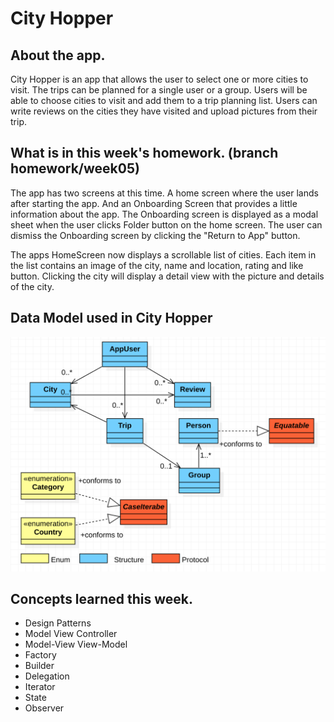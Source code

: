 #  City Hopper

## About the app.

City Hopper is an app that allows the user to select one or more cities to visit. The 
trips can be planned for a single user or a group. Users will be able to choose cities 
to visit and add them to a trip planning list. Users can write reviews on the cities
they have visited and upload pictures from their trip.

## What is in this week's homework. (branch homework/week05)

The app has two screens at this time. A home screen where the user lands after starting the app.
And an Onboarding Screen that provides a little information about the app. The Onboarding screen
is displayed as a modal sheet when the user clicks Folder button on the home screen. The user
can dismiss the Onboarding screen by clicking the "Return to App" button.

The apps HomeScreen now displays a scrollable list of cities. Each item in the list contains
an image of the city, name and location, rating and like button. Clicking the city will display
a detail view with the picture and details of the city.

## Data Model used in City Hopper
![City Hopper Data Model](resources/DataModel-09252022.png "City Hopper Data Model")

## Concepts learned this week.

* Design Patterns
* Model View Controller
* Model-View View-Model
* Factory
* Builder
* Delegation
* Iterator
* State
* Observer

